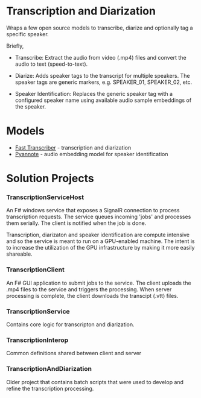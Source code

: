 # Transcription and Diarization

Wraps a few open source models to transcribe, diarize and optionally tag a specific speaker.

Briefly,
- Transcribe: Extract the audio from video (.mp4) files and convert the audio to text (speed-to-text).

- Diarize: Adds speaker tags to the transcript for multiple speakers. The speaker tags are generic markers, e.g. SPEAKER_01, SPEAKER_02, etc.

- Speaker Identification: Replaces the generic speaker tag with a configured speaker name using available audio sample embeddings of the speaker.

# Models
- [Fast Transcriber](https://github.com/Purfview/whisper-standalone-win) - transcription and diarization
- [Pyannote](https://huggingface.co/deepghs/pyannote-embedding-onnx) -  audio embedding model for speaker identification

# Solution Projects
### TranscriptionServiceHost
An F# windows service that exposes a SignalR connection to process transcription requests. The service queues incoming 'jobs' and processes them serially. The client is notified when the job is done.

Transcription, diarizaton and speaker identification are compute intensive and so the service is meant to run on a GPU-enabled machine. The intent is to increase the utilization of the GPU infrastructure by making it more easily shareable.

### TranscriptionClient 
An F# GUI application to submit jobs to the service. The client uploads the .mp4 files to the service and triggers the processing. When server processing is complete, the client downloads the transcipt (.vtt) files.

### TranscriptionService
Contains core logic for transcripton and diarization.

### TranscriptionInterop
Common definitions shared between client and server

### TranscriptionAndDiarization
Older project that contains batch scripts that were used to develop and refine the transcription processing.
